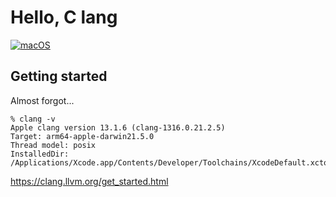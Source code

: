 # Hello, C lang

[![macOS](https://img.shields.io/badge/macOS-Monterey-black)](https://developer.apple.com/macos/)

## Getting started

Almost forgot...

```
% clang -v
Apple clang version 13.1.6 (clang-1316.0.21.2.5)
Target: arm64-apple-darwin21.5.0
Thread model: posix
InstalledDir: /Applications/Xcode.app/Contents/Developer/Toolchains/XcodeDefault.xctoolchain/usr/bin
```

https://clang.llvm.org/get_started.html

